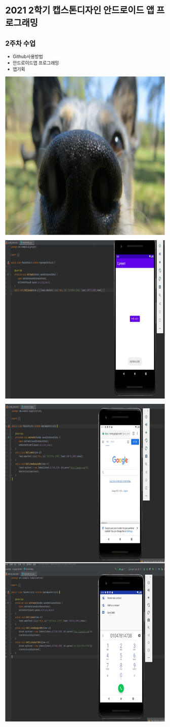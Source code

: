 # 2021 2학기 캡스톤디자인 안드로이드 앱 프로그래밍

## 2주차 수업
 - Github사용방법
 - 안드로이드앱 프로그래밍
 - 앱기획
 
 <img width="1100" height="500" src="./png/dog.jpg"></img>
 
 <img width="1100" height="500" src="./png/2nd week.JPG"></img>
 
 <img width="1100" height="500" src="./png/3nd week 1.JPG"></img>
 <img width="1100" height="500" src="./png/3nd week 2.JPG"></img>
 
